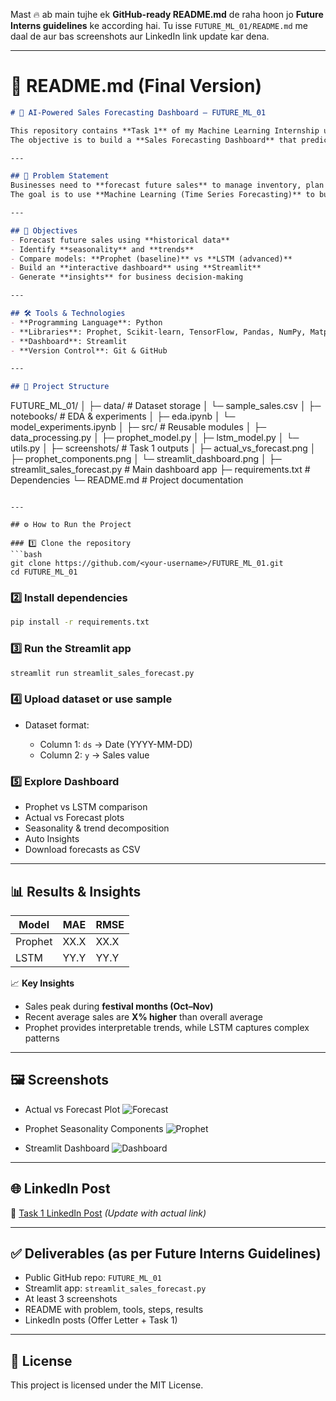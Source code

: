 Mast 🔥 ab main tujhe ek **GitHub-ready README.md** de raha hoon jo **Future Interns guidelines** ke according hai.
Tu isse `FUTURE_ML_01/README.md` me daal de aur bas screenshots aur LinkedIn link update kar dena.

---

# 📄 **README.md (Final Version)**

```markdown
# 🚀 AI-Powered Sales Forecasting Dashboard — FUTURE_ML_01

This repository contains **Task 1** of my Machine Learning Internship under **Future Interns**.  
The objective is to build a **Sales Forecasting Dashboard** that predicts future sales trends using historical data.

---

## 📌 Problem Statement
Businesses need to **forecast future sales** to manage inventory, plan marketing, and optimize resources.  
The goal is to use **Machine Learning (Time Series Forecasting)** to build an **interactive dashboard** for accurate and insightful predictions.

---

## 🎯 Objectives
- Forecast future sales using **historical data**  
- Identify **seasonality** and **trends**  
- Compare models: **Prophet (baseline)** vs **LSTM (advanced)**  
- Build an **interactive dashboard** using **Streamlit**  
- Generate **insights** for business decision-making  

---

## 🛠️ Tools & Technologies
- **Programming Language**: Python  
- **Libraries**: Prophet, Scikit-learn, TensorFlow, Pandas, NumPy, Matplotlib, Seaborn, Plotly  
- **Dashboard**: Streamlit  
- **Version Control**: Git & GitHub  

---

## 📂 Project Structure
```

FUTURE\_ML\_01/
│
├─ data/                         # Dataset storage
│   └─ sample\_sales.csv
│
├─ notebooks/                    # EDA & experiments
│   ├─ eda.ipynb
│   └─ model\_experiments.ipynb
│
├─ src/                          # Reusable modules
│   ├─ data\_processing.py
│   ├─ prophet\_model.py
│   ├─ lstm\_model.py
│   └─ utils.py
│
├─ screenshots/                  # Task 1 outputs
│   ├─ actual\_vs\_forecast.png
│   ├─ prophet\_components.png
│   └─ streamlit\_dashboard.png
│
├─ streamlit\_sales\_forecast.py   # Main dashboard app
├─ requirements.txt              # Dependencies
└─ README.md                     # Project documentation

````

---

## ⚙️ How to Run the Project

### 1️⃣ Clone the repository
```bash
git clone https://github.com/<your-username>/FUTURE_ML_01.git
cd FUTURE_ML_01
````

### 2️⃣ Install dependencies

```bash
pip install -r requirements.txt
```

### 3️⃣ Run the Streamlit app

```bash
streamlit run streamlit_sales_forecast.py
```

### 4️⃣ Upload dataset or use sample

* Dataset format:

  * Column 1: `ds` → Date (YYYY-MM-DD)
  * Column 2: `y` → Sales value

### 5️⃣ Explore Dashboard

* Prophet vs LSTM comparison
* Actual vs Forecast plots
* Seasonality & trend decomposition
* Auto Insights
* Download forecasts as CSV

---

## 📊 Results & Insights

| Model   | MAE  | RMSE |
| ------- | ---- | ---- |
| Prophet | XX.X | XX.X |
| LSTM    | YY.Y | YY.Y |

📈 **Key Insights**

* Sales peak during **festival months (Oct–Nov)**
* Recent average sales are **X% higher** than overall average
* Prophet provides interpretable trends, while LSTM captures complex patterns

---

## 🖼️ Screenshots

* Actual vs Forecast Plot
  ![Forecast](screenshots/actual_vs_forecast.png)

* Prophet Seasonality Components
  ![Prophet](screenshots/prophet_components.png)

* Streamlit Dashboard
  ![Dashboard](screenshots/streamlit_dashboard.png)

---

## 🌐 LinkedIn Post

🔗 [Task 1 LinkedIn Post](https://linkedin.com/in/your-profile) *(Update with actual link)*

---

## ✅ Deliverables (as per Future Interns Guidelines)

* Public GitHub repo: `FUTURE_ML_01`
* Streamlit app: `streamlit_sales_forecast.py`
* At least 3 screenshots
* README with problem, tools, steps, results
* LinkedIn posts (Offer Letter + Task 1)

---

## 📜 License

This project is licensed under the MIT License.

